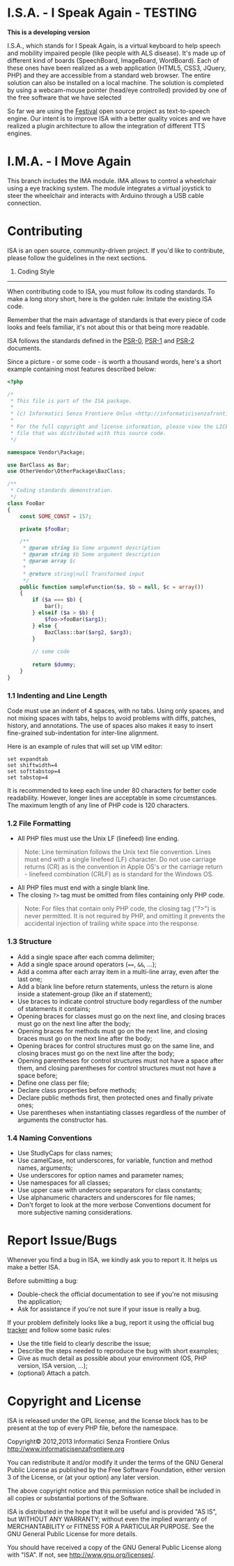 I.S.A. - I Speak Again - TESTING
================================

**This is a developing version**

I.S.A., which stands for I Speak Again, is a virtual keyboard to help speech
and mobility impaired people (like people with ALS disease). It's made up of
different kind of boards (SpeechBoard, ImageBoard, WordBoard). Each of these
ones have been realized as a web application (HTML5, CSS3, JQuery, PHP) and
they are accessible from a standard web browser. The entire solution can also
be installed on a local machine. The solution is completed by using a
webcam-mouse pointer (head/eye controlled) provided by one of the free
software that we have selected


So far we are using the [Festival][] open source project as text-to-speech
engine. Our intent is to improve ISA with a better quality voices and we
have realized a plugin architecture to allow the integration of different TTS
engines.

[Festival]: http://www.cstr.ed.ac.uk/projects/festival/

I.M.A. - I Move Again
=====================
This branch includes the IMA module. IMA allows to control a wheelchair using
a eye tracking system. The module integrates a virtual joystick to steer the
wheelchair and interacts with Arduino through a USB cable connection.

Contributing
============

ISA is an open source, community-driven project. If you'd like to contribute,
please follow the guidelines in the next sections.

1. Coding Style
---------------

When contributing code to ISA, you must follow its coding standards. To make a
long story short, here is the golden rule: Imitate the existing ISA code.

Remember that the main advantage of standards is that every piece of code
looks and feels familiar, it's not about this or that being more readable.

ISA follows the standards defined in the [PSR-0][], [PSR-1][] and [PSR-2][]
documents.

[PSR-0]: https://github.com/php-fig/fig-standards/blob/master/accepted/PSR-0.md
[PSR-1]: https://github.com/php-fig/fig-standards/blob/master/accepted/PSR-1-basic-coding-standard.md
[PSR-2]: https://github.com/php-fig/fig-standards/blob/master/accepted/PSR-2-coding-style-guide.md

Since a picture - or some code - is worth a thousand words, here's a short
example containing most features described below:

```php
<?php

/*
 * This file is part of the ISA package.
 *
 * (c) Informatici Senza Frontiere Onlus <http://informaticisenzafrontiere.org>
 *
 * For the full copyright and license information, please view the LICENSE
 * file that was distributed with this source code.
 */

namespace Vendor\Package;

use BarClass as Bar;
use OtherVendor\OtherPackage\BazClass;

/**
 * Coding standards demonstration.
 */
class FooBar
{
    const SOME_CONST = 157;

    private $fooBar;

    /**
     * @param string $a Some argument description
     * @param string $b Some argument description
     * @param array $c
     *
     * @return string|null Transformed input
     */
    public function sampleFunction($a, $b = null, $c = array())
    {
        if ($a === $b) {
            bar();
        } elseif ($a > $b) {
            $foo->fooBar($arg1);
        } else {
            BazClass::bar($arg2, $arg3);
        }
        
        // some code
        
        return $dummy;
    }
}
```

### 1.1 Indenting and Line Length

Code must use an indent of 4 spaces, with no tabs. Using only spaces, and not
mixing spaces with tabs, helps to avoid problems with diffs, patches, history,
and annotations. The use of spaces also makes it easy to insert fine-grained
sub-indentation for inter-line alignment.

Here is an example of rules that will set up VIM editor:

```
set expandtab
set shiftwidth=4
set softtabstop=4
set tabstop=4
```

It is recommended to keep each line under 80 characters for better code
readability. However, longer lines are acceptable in some circumstances. The
maximum length of any line of PHP code is 120 characters.

### 1.2 File Formatting

- All PHP files must use the Unix LF (linefeed) line ending.

> Note: Line termination follows the Unix text file convention. Lines must
end with a single linefeed (LF) character. Do not use carriage returns (CR)
as is the convention in Apple OS's  or the carriage return - linefeed
combination (CRLF) as is standard for the Windows OS.

- All PHP files must end with a single blank line.
- The closing `?>` tag must be omitted from files containing only PHP code.

> Note: For files that contain only PHP code, the closing tag ("?>") is
never permitted. It is not required by PHP, and omitting it prevents the
accidental injection of trailing white space into the response.

### 1.3 Structure

- Add a single space after each comma delimiter;
- Add a single space around operators (`==`, `&&`, ...);
- Add a comma after each array item in a multi-line array, even after the
  last one;
- Add a blank line before return statements, unless the return is alone inside
  a statement-group (like an if statement);
- Use braces to indicate control structure body regardless of the number of
  statements it contains;
- Opening braces for classes must go on the next line, and closing braces must
  go on the next line after the body;
- Opening braces for methods must go on the next line, and closing braces must
  go on the next line after the body;
- Opening braces for control structures must go on the same line, and closing
  braces must go on the next line after the body;
- Opening parentheses for control structures must not have a space after them,
  and closing parentheses for control structures must not have a space before;
- Define one class per file;
- Declare class properties before methods;
- Declare public methods first, then protected ones and finally private ones;
- Use parentheses when instantiating classes regardless of the number of
  arguments the constructor has.

### 1.4 Naming Conventions

- Use StudlyCaps for class names;
- Use camelCase, not underscores, for variable, function and method names,
  arguments;
- Use underscores for option names and parameter names;
- Use namespaces for all classes;
- Use upper case with underscore separators for class constants;
- Use alphanumeric characters and underscores for file names;
- Don't forget to look at the more verbose Conventions document for more
  subjective naming considerations.

Report Issue/Bugs
=================
Whenever you find a bug in ISA, we kindly ask you to report it. It helps us
make a better ISA.

Before submitting a bug:
- Double-check the official documentation to see if you're not misusing the
  application;
- Ask for assistance if you're not sure if your issue is really a bug.

If your problem definitely looks like a bug, report it using the official bug
[tracker][] and follow some basic rules:
- Use the title field to clearly describe the issue;
- Describe the steps needed to reproduce the bug with short examples;
- Give as much detail as possible about your environment (OS, PHP version,
  ISA version, ...);
- (optional) Attach a patch.

[tracker]: https://github.com/informatici/isa/issues

Copyright and License
=====================
ISA is released under the GPL license, and the license block has to be present
at the top of every PHP file, before the namespace.

Copyright© 2012,2013 Informatici Senza Frontiere Onlus
http://www.informaticisenzafrontiere.org

You can redistribute it and/or modify it under the terms of the GNU General
Public License as published by the Free Software Foundation, either version
3 of the License, or (at your option) any later version.

The above copyright notice and this permission notice shall be included in
all copies or substantial portions of the Software.

ISA is distributed in the hope that it will be useful and is provided "AS IS",
but WITHOUT ANY WARRANTY; without even the implied warranty of MERCHANTABILITY
or FITNESS FOR A PARTICULAR PURPOSE. See the GNU General Public License for
more details.

You should have received a copy of the GNU General Public License along with
"ISA". If not, see <http://www.gnu.org/licenses/>.

